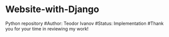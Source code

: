 # Website-with-Django
Python repository
#Author: Teodor Ivanov
#Status: Implementation
#Thank you for your time in reviewing my work!